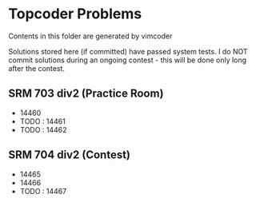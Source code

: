 # Topcoder Problems
Contents in this folder are generated by vimcoder

Solutions stored here (if committed) have passed system tests. I do NOT commit solutions during an ongoing contest - this will be done only long after the contest.

## SRM 703 div2 (Practice Room)
- 14460
- TODO : 14461
- TODO : 14462

## SRM 704 div2 (Contest)
- 14465
- 14466
- TODO : 14467

